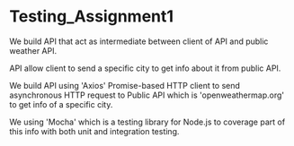 ﻿# Testing_Assignment1
We build API that act as intermediate between client of API and public weather API.

API allow client to send a specific city to get info about it from public API.

We build API using 'Axios' Promise-based HTTP client to send asynchronous HTTP request to Public API which is 'openweathermap.org'
to get info of a specific city.

We using 'Mocha' which is a testing library for Node.js to coverage part of this info with both unit and integration testing.
